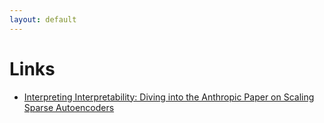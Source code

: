 ```yaml
---
layout: default
---
```


# Links
- [Interpreting Interpretability: Diving into the Anthropic Paper on Scaling Sparse Autoencoders](/posts/polysemanticity.html)
